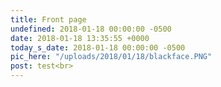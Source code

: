 ```yaml
---
title: Front page
undefined: 2018-01-18 00:00:00 -0500
date: 2018-01-18 13:35:55 +0000
today_s_date: 2018-01-18 00:00:00 -0500
pic_here: "/uploads/2018/01/18/blackface.PNG"
post: test<br>
---
```

